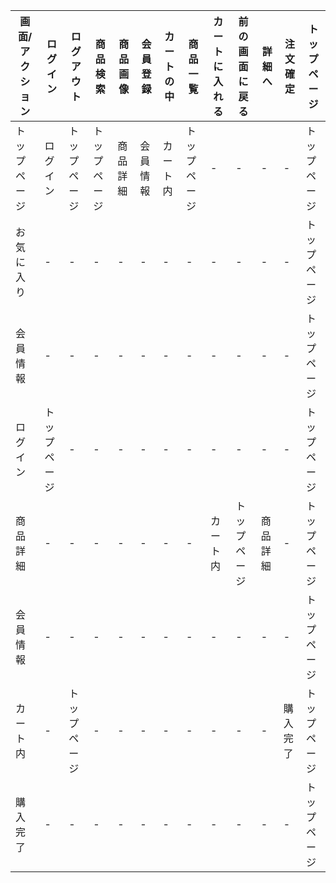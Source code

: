|画面/アクション|ログイン|ログアウト|商品検索|商品画像|会員登録|カートの中|商品一覧|カートに入れる|前の画面に戻る|詳細へ|注文確定|トップページ|
|-------------|---------------|-------------|------------|-----------|------------|--------------|------------|---------------|-------------|----------|------------|--------------|
|トップページ   |ログイン     |トップページ     |トップページ    |商品詳細|会員情報|カート内|トップページ     |-      |-     | -   |-            |トップページ|
|お気に入り       |-            |-               |-               |-       |-       |-      |-              |-       |-      |-      |-       |トップページ|
|会員情報       |-            |-               |-               |-       |-       |-      |-              |-      |-      |-      |-        |トップページ|
|ログイン       |トップページ  |-               |-               |-       |-       |-      |-              |-      |-      |-      |-        |トップページ|
|商品詳細       |-            |-               |-               |-       |-       |-      |-              |カート内|トップページ|商品詳細|-   |トップページ|
|会員情報       |-            |-               |-               |-       |-       |-      |-              |-       |-      |-      |-       |トップページ|
|カート内       |-            |トップページ     |-               |-       |-       |-      |-              |-       |-      |-      |購入完了|トップページ|
|購入完了       |-            |-               |-               |-       |-       |-      |-              |-       |-      |-      |-       |トップページ|
